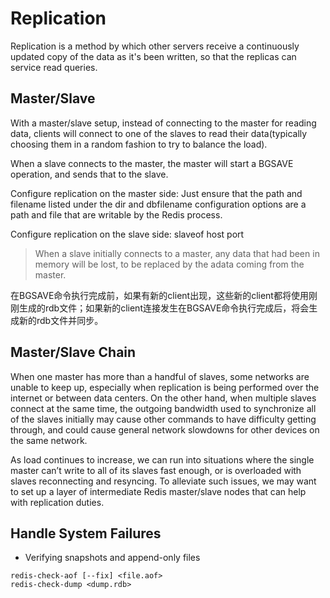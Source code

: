 # Replication

Replication is a method by which other servers receive a continuously updated copy of the data as it's been written, so that the replicas can service read queries.

## Master/Slave

With a master/slave setup, instead of connecting to the master for reading data, clients will connect to one of the slaves to read their data(typically choosing them in a random fashion to try to balance the load).

When a slave connects to the master, the master will start a BGSAVE operation, and sends that to the slave.

Configure replication on the master side: Just ensure that the path and filename listed under the dir and dbfilename configuration options are a path and file that are writable by the Redis process.

Configure replication on the slave side: slaveof host port

>When a slave initially connects to a master, any data that had been in memory will be lost, to be replaced by the adata coming from the master.

在BGSAVE命令执行完成前，如果有新的client出现，这些新的client都将使用刚刚生成的rdb文件；如果新的client连接发生在BGSAVE命令执行完成后，将会生成新的rdb文件并同步。

## Master/Slave Chain

When one master has more than a handful of slaves, some networks are unable to keep up, especially when replication is being performed over the internet or between data centers. On the other hand, when multiple slaves connect at the same time, the outgoing bandwidth used to synchronize all of the slaves initially may cause other commands to have difficulty getting through, and could cause general network slowdowns for other devices on the same network.

As load continues to increase, we can run into situations where the single master can’t write to all of its slaves fast enough, or is overloaded with slaves reconnecting and resyncing. To alleviate such issues, we may want to set up a layer of intermediate Redis master/slave nodes that can help with replication duties.

## Handle System Failures

- Verifying snapshots and append-only files
```
redis-check-aof [--fix] <file.aof>
redis-check-dump <dump.rdb>
```
